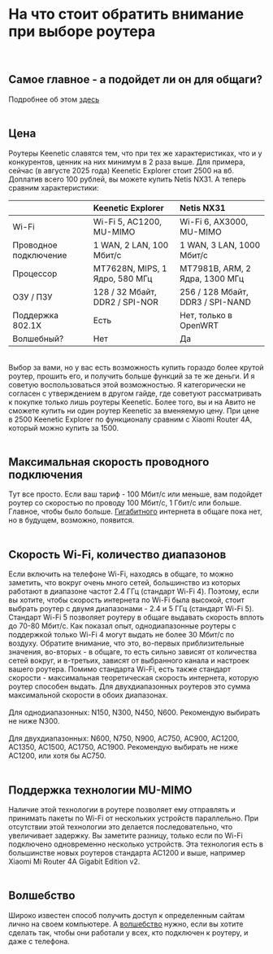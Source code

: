 # На что стоит обратить внимание при выборе роутера

<br>

## Самое главное - а подойдет ли он для общаги?
Подробнее об этом [здесь](firmware.md) <br><br>

## Цена
Роутеры Keenetic славятся тем, что при тех же характеристиках, что и у конкурентов, ценник на них минимум в 2 раза выше. Для примера, сейчас (в августе 2025 года) Keenetic Explorer стоит 2500 на вб. Доплатив всего 100 рублей, вы можете купить Netis NX31. А теперь сравним характеристики:

|         | Keenetic Explorer | Netis NX31 |
| :---    |     :---        |     :---      |
| Wi-Fi | Wi-Fi 5, AC1200, MU-MIMO  | Wi-Fi 6, AX3000, MU-MIMO |
| Проводное подключение | 1 WAN, 2 LAN, 100 Мбит/с | 1 WAN, 3 LAN, 1000 Мбит/с |
| Процессор | MT7628N, MIPS, 1 Ядро, 580 МГц | MT7981B, ARM, 2 Ядра, 1300 МГц |
| ОЗУ / ПЗУ | 128 / 32 Мбайт, DDR2 / SPI-NOR | 256 / 128 Мбайт, DDR3 / SPI-NAND |
| Поддержка 802.1X | Есть | Нет, только в OpenWRT |
| Волшебный? | Нет | Да |

<br>
Выбор за вами, но у вас есть возможность купить гораздо более крутой роутер, прошить его, и получить больше функций за те же деньги. И я советую воспользоваться этой возможностью.
Я категорически не согласен с утверждением в другом гайде, где советуют рассматривать к покупке только лишь роутеры Keenetic.
Более того, вы и на Авито не сможете купить ни один роутер Keenetic за вменяемую цену. При цене в 2500 Keenetic Explorer по функционалу сравним с Xiaomi Router 4A, который можно купить за 1500.<br><br>

## Максимальная скорость проводного подключения
Тут все просто. Если ваш тариф - 100 Мбит/с или меньше, вам подойдет роутер со скоростью по проводу 100 Мбит/с, 1 Гбит/с или больше. Главное, чтобы было больше.
[Гигабитного](gigabit.md) интернета в общаге пока нет, но в будущем, возможно, появится. <br><br>

## Скорость Wi-Fi, количество диапазонов
Если включить на телефоне Wi-Fi, находясь в общаге, то можно заметить, что вокруг очень много сетей, большинство из которых работают в диапазоне частот 2.4 ГГц (стандарт Wi-Fi 4). 
Поэтому, если вы хотите, чтобы скорость интернета по Wi-Fi была высокой, стоит выбрать роутер с двумя диапазонами - 2.4 и 5 ГГц (стандарт Wi-Fi 5).
Стандарт Wi-Fi 5 позволяет роутеру в общаге выдавать скорость вплоть до 70-80 Мбит/c. Как показал опыт, однодиапазонные роутеры с поддержкой только Wi-Fi 4 могут выдать не более 30 Мбит/с по воздуху. Обратите внимание, что это, во-первых приблизительные значения, во-вторых - в общаге, то есть сильно зависят от количества сетей вокруг,
и в-третьих, зависят от выбранного канала и настроек вашего роутера.
Помимо стандарта Wi-Fi, есть также стандарт скорости - максимальная теоретическая скорость интернета, которую роутер способен выдать. Для двухдиапазонных роутеров это сумма максимальной скорости в обоих диапазонах.<br><br>
Для однодиапазонных: N150, N300, N450, N600. Рекомендую выбирать не ниже N300.<br><br>
Для двухдиапазонных: N600, N750, N900, AC750, AC900, AC1200, AC1350, AC1500, AC1750, AC1900. Рекомендую выбирать не ниже AC1200, или хотя бы AC750. <br><br>

## Поддержка технологии MU-MIMO
Наличие этой технологии в роутере позволяет ему отправлять и принимать пакеты по Wi-Fi от нескольких устройств параллельно. При отсутствии этой технологии это делается последовательно, что увеличивает задержку.
Вы заметите разницу, только если по Wi-Fi подключено одновременно несколько устройств. Эта технология есть в большинстве новых роутеров стандарта AC1200 и выше, например Xiaomi Mi Router 4A Gigabit Edition v2. <br><br>

## Волшебство
Широко известен способ получить доступ к определенным сайтам лично на своем компьютере. А [волшебство](emancipation.md) нужно, если вы хотите сделать так, чтобы они работали у всех, кто подключен к роутеру, и даже с телефона.
